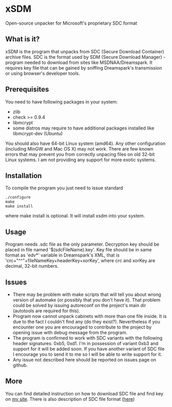 xSDM
====

Open-source unpacker for Microsoft's proprietary SDC format

What is it?
-----------
xSDM is the program that unpacks from SDC (Secure Download Container) archive files. SDC is the format used by SDM (Secure Download Manager) - program needed to download from sites like MSDNAA/Dreamspark. It requires key file that can be gained by sniffing Dreamspark's transmission or using browser's developer tools.

Prerequisites
-------------
You need to have following packages in your system:
- zlib
- check >= 0.9.4
- libmcrypt
- some distros may require to have additional packages installed like libmcrypt-dev (Ubuntu)

You should also have 64-bit Linux system (amd64). Any other configuration (including MinGW and Mac OS X) may not work. There are few known errors that may prevent you from correctly unpacing files on old 32-bit Linux systems. I am not providing any support for more exotic systems.

Installation
------------

To compile the program you just need to issue standard
```
./configure
make
make install
```
where make install is optional. It will install xsdm into your system.

Usage
-----
Program needs .sdc file as the only parameter. Decryption key should be placed in file named '$(sdcFileName).key'. Key file should be in same format as 'edv*' variable in Dreamspark's XML, that is 'crc+"^^"+fileNameKey+headerKey+xorKey', where crc and xorKey are decimal, 32-bit numbers.

Issues
------
* There may be problem with make scripts that will tell you about wrong version of automake (or possibly that you don't have it). That problem could be solved by issuing autoreconf on the project's main dir (autotools are required for this).
* Program now cannot unpack cabinets with more than one file inside. It is due to the fact I couldn't find any (do they exist?). Nevertheless if you encounter one you are encouraged to contribute to the project by opening issue with debug message from the program.
* The program is confirmed to work with SDC variants with the following header signatures: 0xb5, 0xd1. I'm in possession of variant 0xb3 and support for it will be added soon. If you have another variant of SDC file I encourage you to send it to me so I will be able to write support for it.
* Any issue not described here should be reported on issues page on github.

More
----
You can find detailed instruction on how to download SDC file and find key on [my site](http://v3l0c1r4pt0r.tk/2014/06/01/how-to-download-from-dreamspark-bypassing-secure-download-manager/). There is also description of SDC file format ([here](http://v3l0c1r4pt0r.tk/2014/06/22/sdc-file-format-description-and-security-analysis-of-sdm/))
